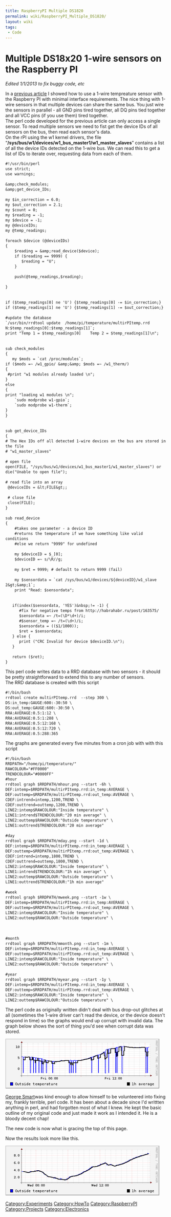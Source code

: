```yaml
---
title: RaspberryPI Multiple DS1820
permalink: wiki/RaspberryPI_Multiple_DS1820/
layout: wiki
tags:
 - Code
---
```


Multiple DS18x20 1-wire sensors on the Raspberry PI
===================================================

*Edited 1/1/2013 to fix buggy code, etc*

In a [previous article](/wiki/RaspberryPI_DS1820 "wikilink") I showed how to
use a 1-wire tempreature sensor with the Raspberry PI with minimal
interface requirements. The nice thing with 1-wire sensors in that
multiple devices can share the same bus. You just wire the sensors in
parallel - all GND pins tired together, all DQ pins tied together and
all VCC pins (if you use them) tired together.  
The perl code developed for the previous article can only access a
single sensor. To read multiple sensors we need to fist get the device
IDs of all sensors on the bus, then read each sensor's data.  
On the rPI using the w1 kernel drivers, the file
“**/sys/bus/w1/devices/w1\_bus\_master1/w1\_master\_slaves**” contains a
list of all the device IDs detected on the 1-wire bus. We can read this
to get a list of IDs to iterate over, requesting data from each of
them.  

    #!/usr/bin/perl
    use strict;
    use warnings;

    &amp;check_modules;
    &amp;get_device_IDs;

    my $in_correction = 6.0;
    my $out_correction = 2.1;
    my $count = 0;
    my $reading = -1;
    my $device = -1;
    my @deviceIDs;
    my @temp_readings;

    foreach $device (@deviceIDs)
    {
        $reading = &amp;read_device($device);
        if ($reading == 9999) {
           $reading = "U";
        }
                
        push(@temp_readings,$reading);
              
    }


    if ($temp_readings[0] ne 'U') {$temp_readings[0] -= $in_correction;}
    if ($temp_readings[1] ne 'U') {$temp_readings[1] -= $out_correction;}

    #update the database
    `/usr/bin/rrdtool update  /home/pi/temperature/multirPItemp.rrd N:$temp_readings[0]:$temp_readings[1]`;
    print "Temp 1 = $temp_readings[0]    Temp 2 = $temp_readings[1]\n";


    sub check_modules
    {
       my $mods = `cat /proc/modules`;
    if ($mods =~ /w1_gpio/ &amp;&amp; $mods =~ /w1_therm/)
    {
     #print "w1 modules already loaded \n";
    }
    else 
    {
    print "loading w1 modules \n";
        `sudo modprobe w1-gpio`;
        `sudo modprobe w1-therm`;
    } 
    }


    sub get_device_IDs
    {
    # The Hex IDs off all detected 1-wire devices on the bus are stored in the file
    # "w1_master_slaves"    

    # open file
    open(FILE, "/sys/bus/w1/devices/w1_bus_master1/w1_master_slaves") or die("Unable to open file");
     
    # read file into an array
     @deviceIDs = &lt;FILE&gt;;
     
     # close file 
     close(FILE);
    }

    sub read_device
    {
        #takes one parameter - a device ID
        #returns the temperature if we have something like valid conditions
        #else we return "9999" for undefined

        my $deviceID = $_[0];
        $deviceID =~ s/\R//g;
     
        my $ret = 9999; # default to return 9999 (fail)
       
        my $sensordata = `cat /sys/bus/w1/devices/${deviceID}/w1_slave 2&gt;&amp;1`;
        print "Read: $sensordata";


       if(index($sensordata, 'YES')&nbsp;!= -1) {
          #fix for negative temps from http://habrahabr.ru/post/163575/
          $sensordata =~ /t=(\D*\d+)/i;
          #$sensor_temp =~ /t=(\d+)/i;
          $sensordata = (($1/1000));
          $ret = $sensordata;
       } else {
          print ("CRC Invalid for device $deviceID.\n");
       }

       return ($ret);
    }

This perl code writes data to a RRD database with two sensors - it
should be pretty straightforward to extend this to any number of
sensors.  
The RRD database is created with this script  

    #!/bin/bash
    rrdtool create multirPItemp.rrd  --step 300 \
    DS:in_temp:GAUGE:600:-30:50 \
    DS:out_temp:GAUGE:600:-30:50 \
    RRA:AVERAGE:0.5:1:12 \
    RRA:AVERAGE:0.5:1:288 \
    RRA:AVERAGE:0.5:12:168 \
    RRA:AVERAGE:0.5:12:720 \
    RRA:AVERAGE:0.5:288:365

The graphs are generated every five minutes from a cron job with with
this script  

    #!/bin/bash
    RRDPATH="/home/pi/temperature/"
    RAWCOLOUR="#FF0000"
    TRENDCOLOUR="#0000FF"
    #hour
    rrdtool graph $RRDPATH/mhour.png --start -6h \
    DEF:intemp=$RRDPATH/multirPItemp.rrd:in_temp:AVERAGE \
    DEF:outtemp=$RRDPATH/multirPItemp.rrd:out_temp:AVERAGE \
    CDEF:intrend=intemp,1200,TREND \
    CDEF:outtrend=outtemp,1200,TREND \
    LINE2:intemp$RAWCOLOUR:"Inside temperature" \
    LINE1:intrend$TRENDCOLOUR:"20 min average" \
    LINE2:outtemp$RAWCOLOUR:"Outside temperature" \
    LINE1:outtrend$TRENDCOLOUR:"20 min average"

    #day
    rrdtool graph $RRDPATH/mday.png --start -1d \
    DEF:intemp=$RRDPATH/multirPItemp.rrd:in_temp:AVERAGE \
    DEF:outtemp=$RRDPATH/multirPItemp.rrd:out_temp:AVERAGE \
    CDEF:intrend=intemp,1800,TREND \
    CDEF:outtrend=outtemp,1800,TREND \
    LINE2:intemp$RAWCOLOUR:"Inside temperature" \
    LINE1:intrend$TRENDCOLOUR:"1h min average" \
    LINE2:outtemp$RAWCOLOUR:"Outside temperature" \
    LINE1:outtrend$TRENDCOLOUR:"1h min average"

    #week
    rrdtool graph $RRDPATH/mweek.png --start -1w \
    DEF:intemp=$RRDPATH/multirPItemp.rrd:in_temp:AVERAGE \
    DEF:outtemp=$RRDPATH/multirPItemp.rrd:out_temp:AVERAGE \
    LINE2:intemp$RAWCOLOUR:"Inside temperature" \
    LINE2:outtemp$RAWCOLOUR:"Outside temperature" \



    #month
    rrdtool graph $RRDPATH/mmonth.png --start -1m \
    DEF:intemp=$RRDPATH/multirPItemp.rrd:in_temp:AVERAGE \
    DEF:outtemp=$RRDPATH/multirPItemp.rrd:out_temp:AVERAGE \
    LINE2:intemp$RAWCOLOUR:"Inside temperature" \
    LINE2:outtemp$RAWCOLOUR:"Outside temperature" \

    #year
    rrdtool graph $RRDPATH/myear.png --start -1y \
    DEF:intemp=$RRDPATH/multirPItemp.rrd:in_temp:AVERAGE \
    DEF:outtemp=$RRDPATH/multirPItemp.rrd:out_temp:AVERAGE \
    LINE2:intemp$RAWCOLOUR:"Inside temperature" \
    LINE2:outtemp$RAWCOLOUR:"Outside temperature" \

The perl code as originally written didn't deal with bus drop-out
glitches at all (sometimes the 1-wire driver can't read the device, or
the device doesn't respond in time) so the graphs would end up corrupt
with invalid data. The graph below shows the sort of thing you'd see
when corrupt data was stored.

![](Outday_copy.png "Outday_copy.png")

[George Smart](http://george-smart.co.uk)was kind enough to allow
himself to be volunteered into fixing my, frankly terrible, perl code.
It has been about a decade since I'd writtten anything in perl, and had
forgotten most of what I knew. He kept the basic outline of my original
code and just made it work as I intended it. He is a bloody decent chap!

The new code is now what is gracing the top of this page.

Now the results look more like this.

![](Outday.png "Outday.png")

<Category:Experiments> <Category:HowTo> <Category:RaspberryPI>
<Category:Projects> <Category:Electronics>
